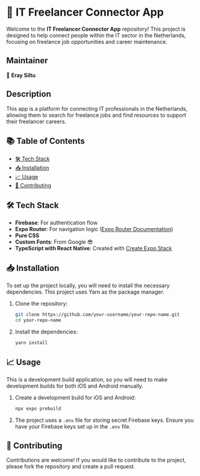 # 🚀 IT Freelancer Connector App

Welcome to the **IT Freelancer Connector App** repository! This project is designed to help connect people within the IT sector in the Netherlands, focusing on freelance job opportunities and career maintenance.

## Maintainer

👤 **Eray Siltu**

## Description

This app is a platform for connecting IT professionals in the Netherlands, allowing them to search for freelance jobs and find resources to support their freelancer careers.

## 📚 Table of Contents

- [🛠 Tech Stack](#-tech-stack)
- [📥 Installation](#-installation)
- [📈 Usage](#-usage)
- [🤝 Contributing](#-contributing)

## 🛠 Tech Stack

- **Firebase**: For authentication flow
- **Expo Router**: For navigation logic ([Expo Router Documentation](https://docs.expo.dev/router/introduction/))
- **Pure CSS**
- **Custom Fonts**: From Google 😎
- **TypeScript with React Native**: Created with [Create Expo Stack](https://createexpostack.com/)

## 📥 Installation

To set up the project locally, you will need to install the necessary dependencies. This project uses Yarn as the package manager.

1. Clone the repository:
    ```sh
    git clone https://github.com/your-username/your-repo-name.git
    cd your-repo-name
    ```

2. Install the dependencies:
    ```sh
    yarn install
    ```

## 📈 Usage

This is a development build application, so you will need to make development builds for both iOS and Android manually.

1. Create a development build for iOS and Android:
    ```sh
    npx expo prebuild
    ```

2. The project uses a `.env` file for storing secret Firebase keys. Ensure you have your Firebase keys set up in the `.env` file.

## 🤝 Contributing

Contributions are welcome! If you would like to contribute to the project, please fork the repository and create a pull request.
